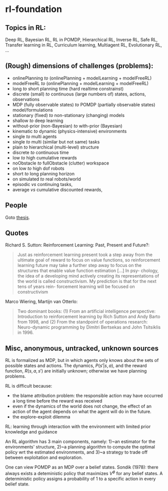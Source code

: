 # rl-foundation

## Topics in RL:
Deep RL,
Bayesian RL,
RL in POMDP,
Hierarchical RL,
Inverse RL,
Safe RL,
Transfer learning in RL,
Curriculum learning,
Multiagent RL,
Evolutionary RL,
...

## (Rough) dimensions of challenges (problems):
* onlinePlanning _to_ (onlinePlanning + modelLearning + modelFreeRL)
* modelFreeRL _to_ (onlinePlanning + modelLearning + modelFreeRL)
* long _to_ short planning time (hard realtime constrainst)
* discrete (small) _to_ continuous (large numbers of) states, actions, observations
* MDP (fully observable states) _to_ POMDP (partially observable states) model/formulations
* stationary (fixed) _to_ non-stationary (changing) models
* shallow _to_ deep learning
* without-prior (non-Bayesian) _to_ with-prior (Bayesian)
* kinematic _to_ dynamic (physics-intensive) environments
* single _to_ multi agents
* single _to_ multi (similar but not same) tasks
* plain _to_ hierarchical (multi-level) structure
* discrete _to_ continuous time
* low _to_ high cumulative rewards
* noObstacle _to_ fullObstacle (clutter) workspace
* on low _to_ high dof robots
* short _to_ long planning horizon
* on simulated _to_ real robots/world
* episodic _vs_ continuing tasks,
* average _vs_ cumulative discounted rewards,

## People
Goto [thesis](https://github.com/tttor/rl-foundation/tree/master/thesis).

## Quotes
Richard S. Sutton: Reinforcement Learning: Past, Present and Future?:
> Just as reinforcement learning present took a step away from the ultimate goal of reward to
> focus on value functions, so reinforcement learning future may take a further step
> away to focus on the structures that enable value function estimation [...] In psy-
> chology, the idea of a developing mind actively creating its representations of the
> world is called constructivism. My prediction is that for the next tens of years rein-
> forcement learning will be focused on constructivism

Marco Wiering, Martijn van Otterlo:
> Two dominant books:
> (1) From an artificial intelligence perspective: Introduction to reinforcement learning by Rich Sutton and Andy Barto from 1998, and
> (2) From the standpoint of operations research: Neuro-dynamic programming by Dimitri Bertsekas and John Tsitsiklis in 1996.

## Misc, anonymous, untracked, unknown sources
RL is formalized as MDP, but in which agents only knows about the sets of possible states and actions.
The dynamics, $P(s'|s,a)$, and the reward function, $R(s,a,s')$ are initially unknown; otherwise we have planning problems.

RL is difficult because:
* the blame attribution problem:
  the responsible action may have occurred a long time before the reward was received
* even if the dynamics of the world does not change,
  the effect of an action of the agent depends on what the agent will do in the future.
* the explore-exploit dilemma

RL: learning through interaction with the environment with limited prior knowledge and guidance

An RL algorithm has 3 main components, namely:
1)~an estimator for the environments' structure,
2)~a planning algorithm to compute the optimal policy wrt the estimated environments, and
3)~a strategy to trade off between exploitation and exploration.

One can view POMDP as an MDP over a belief states.
Sondik (1978): there always exists a deteministic policy that maximizes $V^\phi$ for any belief states.
A deterministic policy assigns a probability of 1 to a specific action in every belief state.
